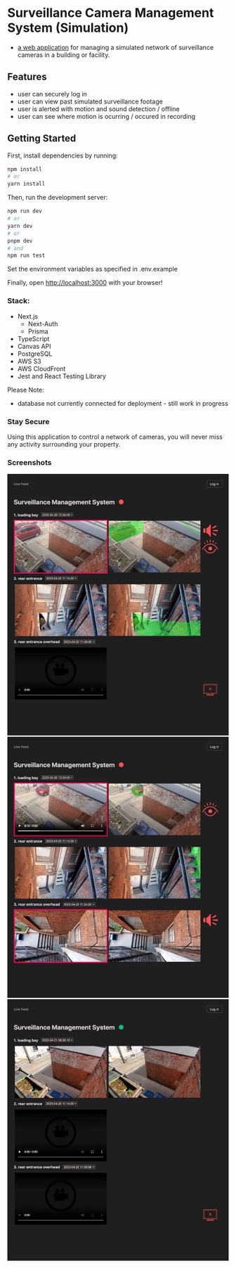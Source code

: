 # Surveillance Camera Management System (Simulation)

- [a web application]("https://surveillance-camera-management-system.vercel.app/") for managing a simulated network of surveillance cameras
in a building or facility.

## Features
- user can securely log in
- user can view past simulated surveillance footage
- user is alerted with motion and sound detection / offline 
- user can see where motion is ocurring / occured in recording 

## Getting Started

First, install dependencies by running:

```bash
npm install
# or
yarn install
```

Then, run the development server:

```bash
npm run dev
# or
yarn dev
# or
pnpm dev
# and
npm run test
```

Set the environment variables as specified in .env.example


Finally, open [http://localhost:3000](http://localhost:3000) with your browser!


### Stack:

- Next.js
  - Next-Auth
  - Prisma
- TypeScript
- Canvas API
- PostgreSQL
- AWS S3
- AWS CloudFront
- Jest and React Testing Library

Please Note:

- database not currently connected for deployment - still work in progress

### Stay Secure

Using this application to control a network of cameras, you will never miss any activity surrounding your property.

### Screenshots

![1](/docs/SMS_1.png?raw=true "1")
![1](/docs/SMS_2.png?raw=true "2")
![1](/docs/SMS_3.png?raw=true "3")
